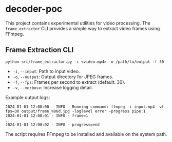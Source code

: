 # decoder-poc

This project contains experimental utilities for video processing. The `frame_extractor` CLI provides a simple way to extract video frames using FFmpeg.

## Frame Extraction CLI

```
python src/frame_extractor.py -i <video.mp4> -o /path/to/output -f 30
```

- `-i`, `--input`: Path to input video.
- `-o`, `--output`: Output directory for JPEG frames.
- `-f`, `--fps`: Frames per second to extract (default: 30).
- `-v`, `--verbose`: Increase logging detail.

Example output logs:

```
2024-01-01 12:00:00 - INFO - Running command: ffmpeg -i input.mp4 -vf fps=30 output/frame_%06d.jpg -loglevel error -progress pipe:1
2024-01-01 12:00:01 - INFO - frame=1
...
2024-01-01 12:00:02 - INFO - progress=end
```

The script requires FFmpeg to be installed and available on the system path.

